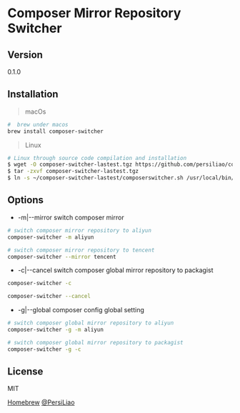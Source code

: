 Composer Mirror Repository Switcher
=========

Version
----

0.1.0

Installation
--------------

>macOs

```sh
#  brew under macos
brew install composer-switcher
```

>Linux

```sh
# Linux through source code compilation and installation
$ wget -O composer-switcher-lastest.tgz https://github.com/persiliao/composer-switcher/archive/v0.1.0.tar.gz
$ tar -zxvf composer-switcher-lastest.tgz
$ ln -s ~/composer-switcher-lastest/composerswitcher.sh /usr/local/bin/composer-switcher
```

Options
--------------

- -m|--mirror switch composer mirror 

```sh
# switch composer mirror repository to aliyun
composer-switcher -m aliyun

# switch composer mirror repository to tencent
composer-switcher --mirror tencent
```

- -c|--cancel switch composer global mirror repository to packagist

```sh
composer-switcher -c

composer-switcher --cancel
```

- -g|--global composer config global setting

```sh
# switch composer global mirror repository to aliyun
composer-switcher -g -m aliyun

# switch composer global mirror repository to packagist
composer-switcher -g -c
```

License
----

MIT

[Homebrew](http://brew.sh/)
[@PersiLiao](http://twitter.com/PersiLiao)